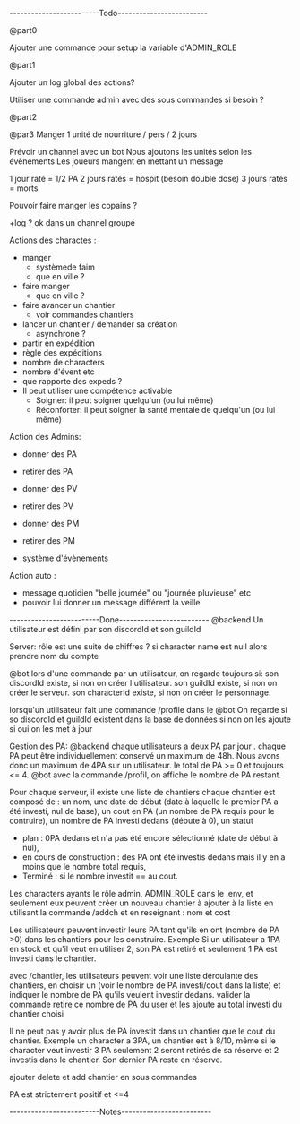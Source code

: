 -------------------------Todo-------------------------

@part0

Ajouter une commande pour setup la variable d'ADMIN_ROLE


@part1

Ajouter un log global des actions?



Utiliser une commande admin avec des sous commandes si besoin ?

@part2

@par3
Manger
1 unité de nourriture / pers / 2 jours

Prévoir un channel avec un bot 
Nous ajoutons les unités selon les évènements
Les joueurs mangent en mettant un message


1 jour raté = 1/2 PA
2 jours ratés = hospit (besoin double dose)
3 jours ratés = morts

Pouvoir faire manger les copains ? 


+log ? ok dans un channel groupé 


Actions des charactes : 
- manger
  - systèmede faim
  - que en ville ? 
- faire manger
  - que en ville ?
- faire avancer un chantier 
  - voir commandes chantiers
- lancer un chantier / demander sa création
  - asynchrone ? 
- partir en expédition
 - règle des expéditions
 - nombre de characters
 - nombre d'évent etc
 - que rapporte des expeds ? 
- Il peut utiliser une compétence activable
  - Soigner: il peut soigner quelqu'un (ou lui même)
  - Réconforter: il peut soigner la santé mentale de quelqu'un (ou lui même)



Action des Admins:
- donner des PA 
- retirer des PA
- donner des PV 
- retirer des PV
- donner des PM 
- retirer des PM

- système d'évènements


Action auto :
- message quotidien "belle journée" ou "journée pluvieuse" etc 
- pouvoir lui donner un message différent la veille 



-------------------------Done-------------------------
@backend
Un utilisateur est défini par son discordId et son guildId

Server:
rôle est une suite de chiffres ?
si character name est null alors prendre nom du compte

@bot
lors d'une commande par un utilisateur, on regarde toujours si:
son discordId existe, si non on créer l'utilisateur.
son guildId existe, si non on créer le serveur.
son characterId existe, si non on créer le personnage.

lorsqu'un utilisateur fait une commande /profile dans le @bot
On regarde si so discordId et guildId existent dans la base de données
si non on les ajoute
si oui on les met à jour

Gestion des PA:
@backend
chaque utilisateurs a deux PA par jour .
chaque PA peut être individuellement conservé un maximum de 48h.
Nous avons donc un maximum de 4PA sur un utilisateur.
le total de PA >= 0 et toujours <= 4.
@bot
avec la commande /profil, on affiche le nombre de PA restant.

Pour chaque serveur, il existe une liste de chantiers
chaque chantier est composé de :
un nom,
une date de début (date à laquelle le premier PA a été investi, nul de base),
un cout en PA (un nombre de PA requis pour le contruire),
un nombre de PA investi dedans (débute à 0),
un statut

- plan : 0PA dedans et n'a pas été encore sélectionné (date de début à nul),
- en cours de construction : des PA ont été investis dedans mais il y en a moins que le nombre total requis,
- Terminé : si le nombre investit == au cout.

Les characters ayants le rôle admin, ADMIN_ROLE dans le .env, et seulement eux peuvent créer un nouveau chantier à ajouter à la liste en utilisant la commande /addch et en reseignant :
nom et cost

Les utilisateurs peuvent investir leurs PA tant qu'ils en ont (nombre de PA >0) dans les chantiers pour les construire.
Exemple Si un utilisateur a 1PA en stock et qu'il veut en utiliser 2, son PA est retiré et seulement 1 PA est investi dans le chantier.

avec /chantier, les utilisateurs peuvent voir une liste déroulante des chantiers, en choisir un (voir le nombre de PA investi/cout dans la liste) et indiquer le nombre de PA qu'ils veulent investir dedans.
valider la commande retire ce nombre de PA du user et les ajoute au total investi du chantier choisi

Il ne peut pas y avoir plus de PA investit dans un chantier que le cout du chantier.
Exemple un character a 3PA, un chantier est à 8/10, même si le character veut investir 3 PA seulement 2 seront retirés de sa réserve et 2 investis dans le chantier. Son dernier PA reste en réserve.

ajouter delete et add chantier en sous commandes

PA est strictement positif et <=4


-------------------------Notes-------------------------
